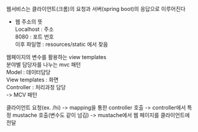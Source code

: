 웹서비스는 클라이언트(크롬)의 요청과 서버(spring boot)의 응답으로 이루어진다  
  
- 웹 주소의 뜻  
Localhost : 주소  
8080 : 포트 번호  
이후 파일명 : resources/static 에서 찾음  
  
  
웹페이지의 변수를 활용하는 view templates  
분야별 담당자를 나누는 mvc 패턴  
Model  : 데이터담당  
View templates : 화면  
Controller : 처리과정 담당  
-> MCV 패턴  
  
  
클라이언트 요청(ex. /hi) -> mapping을 통한 controller 호출 -> controller에서 특정 mustache 호출(변수도 같이 넘김) -> mustache에서 웹 페이지를 클라이언트에 전달  
